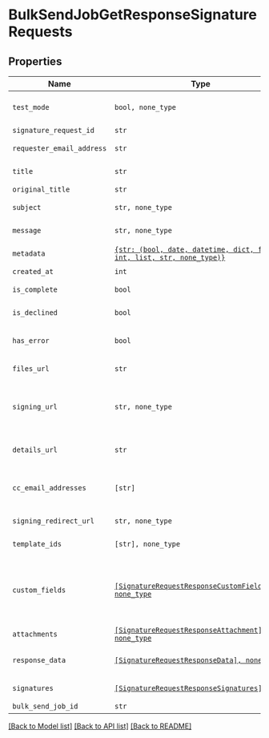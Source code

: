 # BulkSendJobGetResponseSignatureRequests



## Properties

| Name | Type | Description | Notes |
| ---- | ---- | ----------- | ----- |
| `test_mode` | ```bool, none_type``` |  Whether this is a test signature request. Test requests have no legal value. Defaults to `false`.  |  [default to False] |
| `signature_request_id` | ```str``` |  The id of the SignatureRequest.  |  |
| `requester_email_address` | ```str``` |  The email address of the initiator of the SignatureRequest.  |  |
| `title` | ```str``` |  The title the specified Account uses for the SignatureRequest.  |  |
| `original_title` | ```str``` |  Default Label for account.  |  |
| `subject` | ```str, none_type``` |  The subject in the email that was initially sent to the signers.  |  |
| `message` | ```str, none_type``` |  The custom message in the email that was initially sent to the signers.  |  |
| `metadata` | [```{str: (bool, date, datetime, dict, float, int, list, str, none_type)}```](.md) |  The metadata attached to the signature request.  |  |
| `created_at` | ```int``` |  Time the signature request was created.  |  |
| `is_complete` | ```bool``` |  Whether or not the SignatureRequest has been fully executed by all signers.  |  |
| `is_declined` | ```bool``` |  Whether or not the SignatureRequest has been declined by a signer.  |  |
| `has_error` | ```bool``` |  Whether or not an error occurred (either during the creation of the SignatureRequest or during one of the signings).  |  |
| `files_url` | ```str``` |  The URL where a copy of the request&#39;s documents can be downloaded.  |  |
| `signing_url` | ```str, none_type``` |  The URL where a signer, after authenticating, can sign the documents. This should only be used by users with existing HelloSign accounts as they will be required to log in before signing.  |  |
| `details_url` | ```str``` |  The URL where the requester and the signers can view the current status of the SignatureRequest.  |  |
| `cc_email_addresses` | ```[str]``` |  A list of email addresses that were CCed on the SignatureRequest. They will receive a copy of the final PDF once all the signers have signed.  |  |
| `signing_redirect_url` | ```str, none_type``` |  The URL you want the signer redirected to after they successfully sign.  |  |
| `template_ids` | ```[str], none_type``` |  Templates IDs used in this SignatureRequest (if any).  |  |
| `custom_fields` | [```[SignatureRequestResponseCustomFieldBase], none_type```](SignatureRequestResponseCustomFieldBase.md) |  An array of Custom Field objects containing the name and type of each custom field.<br><br>* Text Field uses `SignatureRequestResponseCustomFieldText`<br>* Checkbox Field uses `SignatureRequestResponseCustomFieldCheckbox`  |  |
| `attachments` | [```[SignatureRequestResponseAttachment], none_type```](SignatureRequestResponseAttachment.md) |  Signer attachments.  |  |
| `response_data` | [```[SignatureRequestResponseData], none_type```](SignatureRequestResponseData.md) |  An array of form field objects containing the name, value, and type of each textbox or checkmark field filled in by the signers.  |  |
| `signatures` | [```[SignatureRequestResponseSignatures]```](SignatureRequestResponseSignatures.md) |  An array of signature objects, 1 for each signer.  |  |
| `bulk_send_job_id` | ```str``` |  The id of the BulkSendJob.  |  |


[[Back to Model list]](../README.md#documentation-for-models) [[Back to API list]](../README.md#documentation-for-api-endpoints) [[Back to README]](../README.md)


